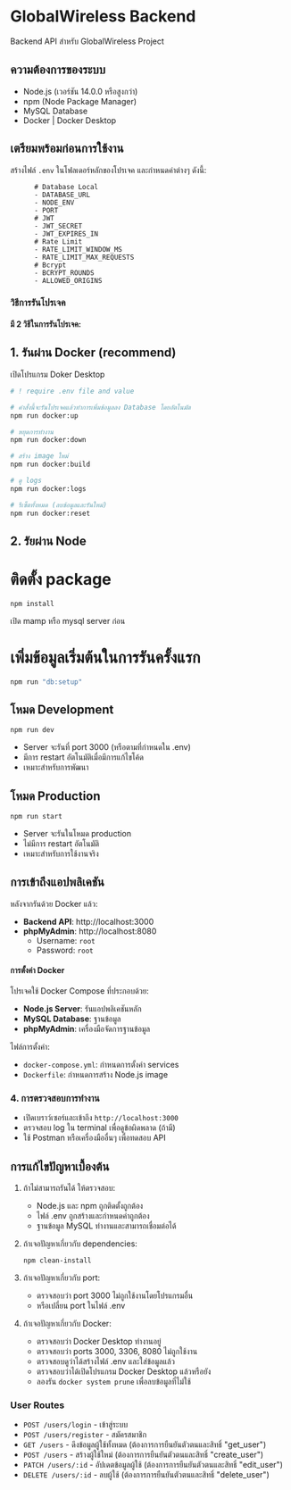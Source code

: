 # GlobalWireless Backend

Backend API สำหรับ GlobalWireless Project

## ความต้องการของระบบ

-   Node.js (เวอร์ชัน 14.0.0 หรือสูงกว่า)
-   npm (Node Package Manager)
-   MySQL Database
-   Docker | Docker Desktop

## เตรียมพร้อมก่อนการใช้งาน

สร้างไฟล์ `.env` ในโฟลเดอร์หลักของโปรเจค และกำหนดค่าต่างๆ ดังนี้:

```env
      # Database Local
      - DATABASE_URL
      - NODE_ENV
      - PORT
      # JWT
      - JWT_SECRET
      - JWT_EXPIRES_IN
      # Rate Limit
      - RATE_LIMIT_WINDOW_MS
      - RATE_LIMIT_MAX_REQUESTS
      # Bcrypt
      - BCRYPT_ROUNDS
      - ALLOWED_ORIGINS
```

### วิธีการรันโปรเจค

#### มี 2 วิธีในการรันโปรเจค:

## 1. รันผ่าน Docker (recommend)

เปิดโปรแกรม Doker Desktop

```bash
# ! require .env file and value

# คำสั่งนี้จะรันโปรเจคแล้วทำการเพิ่มข้อมูลลง Database โดยอัตโนมัต
npm run docker:up

# หยุดการทำงาน
npm run docker:down

# สร้าง image ใหม่
npm run docker:build

# ดู logs
npm run docker:logs

# รีเซ็ตทั้งหมด (ลบข้อมูลและรันใหม่)
npm run docker:reset

```

## 2. รัยผ่าน Node

# ติดตั้ง package

```bash
npm install
```

เปิด mamp หรือ mysql server ก่อน

# เพิ่มข้อมูลเริ่มต้นในการรันครั้งแรก

```bash
npm run "db:setup"
```

## โหมด Development

```bash
npm run dev
```

-   Server จะรันที่ port 3000 (หรือตามที่กำหนดใน .env)
-   มีการ restart อัตโนมัติเมื่อมีการแก้ไขโค้ด
-   เหมาะสำหรับการพัฒนา

## โหมด Production

```bash
npm run start
```

-   Server จะรันในโหมด production
-   ไม่มีการ restart อัตโนมัติ
-   เหมาะสำหรับการใช้งานจริง

## การเข้าถึงแอปพลิเคชัน

หลังจากรันด้วย Docker แล้ว:

-   **Backend API**: http://localhost:3000
-   **phpMyAdmin**: http://localhost:8080
    -   Username: `root`
    -   Password: `root`

#### การตั้งค่า Docker

โปรเจคใช้ Docker Compose ที่ประกอบด้วย:

-   **Node.js Server**: รันแอปพลิเคชันหลัก
-   **MySQL Database**: ฐานข้อมูล
-   **phpMyAdmin**: เครื่องมือจัดการฐานข้อมูล

ไฟล์การตั้งค่า:

-   `docker-compose.yml`: กำหนดการตั้งค่า services
-   `Dockerfile`: กำหนดการสร้าง Node.js image

### 4. การตรวจสอบการทำงาน

-   เปิดเบราว์เซอร์และเข้าถึง `http://localhost:3000`
-   ตรวจสอบ log ใน terminal เพื่อดูข้อผิดพลาด (ถ้ามี)
-   ใช้ Postman หรือเครื่องมืออื่นๆ เพื่อทดสอบ API

## การแก้ไขปัญหาเบื้องต้น

1. ถ้าไม่สามารถรันได้ ให้ตรวจสอบ:

    - Node.js และ npm ถูกติดตั้งถูกต้อง
    - ไฟล์ .env ถูกสร้างและกำหนดค่าถูกต้อง
    - ฐานข้อมูล MySQL ทำงานและสามารถเชื่อมต่อได้

2. ถ้าเจอปัญหาเกี่ยวกับ dependencies:

    ```bash
    npm clean-install
    ```

3. ถ้าเจอปัญหาเกี่ยวกับ port:

    - ตรวจสอบว่า port 3000 ไม่ถูกใช้งานโดยโปรแกรมอื่น
    - หรือเปลี่ยน port ในไฟล์ .env

4. ถ้าเจอปัญหาเกี่ยวกับ Docker:
    - ตรวจสอบว่า Docker Desktop ทำงานอยู่
    - ตรวจสอบว่า ports 3000, 3306, 8080 ไม่ถูกใช้งาน
    - ตรวจสอบดูว่าได้สร้างไฟล์ .env และใส่ข้อมูลแล้ว
    - ตรวจสอบว่าได้เปิดโปรแกรม Docker Desktop แล้วหรือยัง
    - ลองรัน `docker system prune` เพื่อลบข้อมูลที่ไม่ใช้

### User Routes

-   `POST /users/login` - เข้าสู่ระบบ
-   `POST /users/register` - สมัครสมาชิก
-   `GET /users` - ดึงข้อมูลผู้ใช้ทั้งหมด (ต้องการการยืนยันตัวตนและสิทธิ์ "get_user")
-   `POST /users` - สร้างผู้ใช้ใหม่ (ต้องการการยืนยันตัวตนและสิทธิ์ "create_user")
-   `PATCH /users/:id` - อัปเดตข้อมูลผู้ใช้ (ต้องการการยืนยันตัวตนและสิทธิ์ "edit_user")
-   `DELETE /users/:id` - ลบผู้ใช้ (ต้องการการยืนยันตัวตนและสิทธิ์ "delete_user")

```

```
